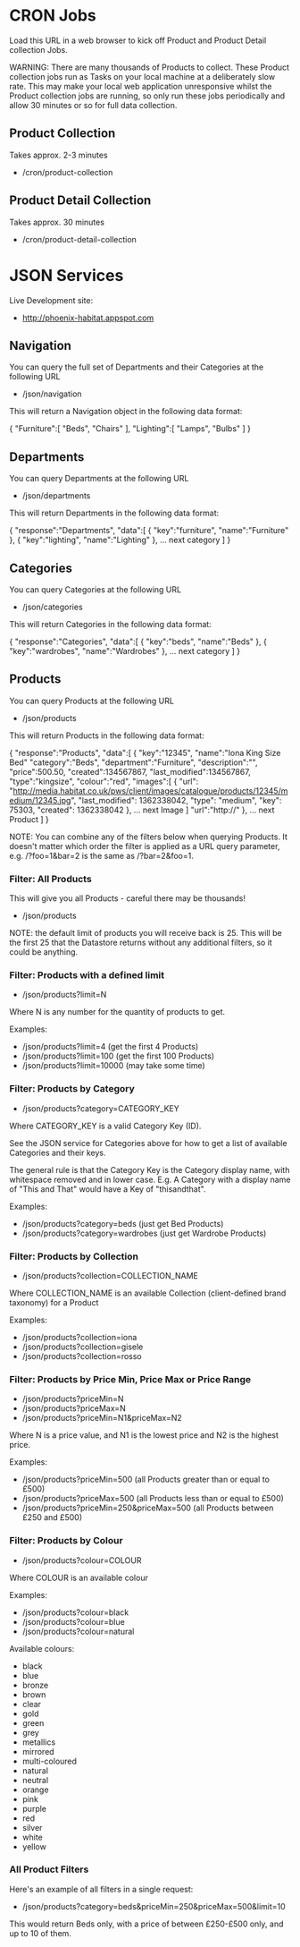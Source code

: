 # CRON Jobs

Load this URL in a web browser to kick off Product and Product Detail collection Jobs.

WARNING: There are many thousands of Products to collect. These Product collection jobs run as Tasks on your local machine at a deliberately slow rate. This may make your local web application unresponsive whilst the Product collection jobs are running, so only run these jobs periodically and allow 30 minutes or so for full data collection.

## Product Collection

Takes approx. 2-3 minutes

* /cron/product-collection

## Product Detail Collection

Takes approx. 30 minutes

* /cron/product-detail-collection



# JSON Services

Live Development site:

* http://phoenix-habitat.appspot.com


## Navigation

You can query the full set of Departments and their Categories at the following URL

* /json/navigation

This will return a Navigation object in the following data format:

{
	"Furniture":[
		"Beds",
		"Chairs"
	],
	"Lighting":[
		"Lamps",
		"Bulbs"
	]
}


## Departments

You can query Departments at the following URL

* /json/departments

This will return Departments in the following data format:

{
	"response":"Departments",
	"data":[
		{
			"key":"furniture",
			"name":"Furniture"
		},
		{
			"key":"lighting",
			"name":"Lighting"
		},
		... next category
	]
}

## Categories

You can query Categories at the following URL

* /json/categories

This will return Categories in the following data format:

{
	"response":"Categories",
	"data":[
		{
			"key":"beds",
			"name":"Beds"
		},
		{
			"key":"wardrobes",
			"name":"Wardrobes"
		},
		... next category
	]
}


## Products

You can query Products at the following URL

* /json/products

This will return Products in the following data format:

{
	"response":"Products",
	"data":[
		{
			"key":"12345",
			"name":"Iona King Size Bed"
			"category":"Beds",
			"department":"Furniture",
			"description":"",
			"price":500.50,
			"created":134567867,
			"last_modified":134567867,
			"type":"kingsize",
			"colour":"red",
			"images":[
				{
					"url": "http://media.habitat.co.uk/pws/client/images/catalogue/products/12345/medium/12345.jpg",
					"last_modified": 1362338042, 
					"type": "medium", 
					"key": 75303, 
					"created": 1362338042
				},
				... next Image
			]
			"url":"http://"
		},
		... next Product
	]
}

NOTE: You can combine any of the filters below when querying Products. It doesn't matter which order the filter is applied as a URL query parameter, e.g. /?foo=1&bar=2 is the same as /?bar=2&foo=1.

### Filter: All Products

This will give you all Products - careful there may be thousands!

* /json/products

NOTE: the default limit of products you will receive back is 25. This will be the first 25 that the Datastore returns without any additional filters, so it could be anything.

### Filter: Products with a defined limit

* /json/products?limit=N

Where N is any number for the quantity of products to get.

Examples:

* /json/products?limit=4 (get the first 4 Products)
* /json/products?limit=100 (get the first 100 Products)
* /json/products?limit=10000 (may take some time)

### Filter: Products by Category

* /json/products?category=CATEGORY_KEY

Where CATEGORY_KEY is a valid Category Key (ID). 

See the JSON service for Categories above for how to get a list of available Categories and their keys.

The general rule is that the Category Key is the Category display name, with whitespace removed and in lower case. E.g. A Category with a display name of "This and That" would have a Key of "thisandthat".

Examples:

* /json/products?category=beds (just get Bed Products)
* /json/products?category=wardrobes (just get Wardrobe Products)


### Filter: Products by Collection

* /json/products?collection=COLLECTION_NAME

Where COLLECTION_NAME is an available Collection (client-defined brand taxonomy) for a Product

Examples:

* /json/products?collection=iona
* /json/products?collection=gisele
* /json/products?collection=rosso

### Filter: Products by Price Min, Price Max or Price Range

* /json/products?priceMin=N
* /json/products?priceMax=N
* /json/products?priceMin=N1&priceMax=N2

Where N is a price value, and N1 is the lowest price and N2 is the highest price.

Examples:

* /json/products?priceMin=500 (all Products greater than or equal to £500)
* /json/products?priceMax=500 (all Products less than or equal to £500)
* /json/products?priceMin=250&priceMax=500 (all Products between £250 and £500)

### Filter: Products by Colour

* /json/products?colour=COLOUR

Where COLOUR is an available colour

Examples:

* /json/products?colour=black
* /json/products?colour=blue
* /json/products?colour=natural

Available colours:

* black
* blue
* bronze
* brown
* clear
* gold
* green
* grey
* metallics
* mirrored
* multi-coloured
* natural
* neutral
* orange
* pink
* purple
* red
* silver
* white
* yellow

### All Product Filters

Here's an example of all filters in a single request:

* /json/products?category=beds&priceMin=250&priceMax=500&limit=10

This would return Beds only, with a price of between £250-£500 only, and up to 10 of them.